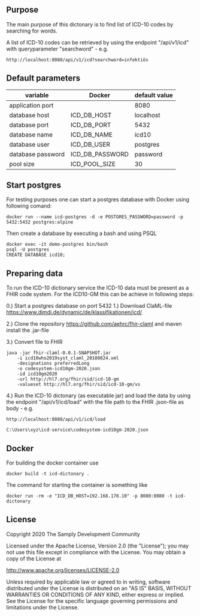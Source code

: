 ## Purpose
The main purpose of this dictonary is to find list of ICD-10 codes by searching for words.

A list of ICD-10 codes can be retrieved by using the endpoint "/api/v1/icd" with queryparameter "searchword" - e.g.
```
http://localhost:8080/api/v1/icd?searchword=infektiös
```

## Default parameters

| variable                  | Docker                    | default value            |
|---------------------------|---------------------------|--------------------------|
| application port          |                           | 8080                     |
| database host             | ICD_DB_HOST               | localhost                |
| database port             | ICD_DB_PORT               | 5432                     |
| database name             | ICD_DB_NAME               | icd10                    |
| database user             | ICD_DB_USER               | postgres                 |
| database password         | ICD_DB_PASSWORD           | password                 |
| pool size                 | ICD_POOL_SIZE             | 30                       |

## Start postgres

For testing purposes one can start a postgres database with Docker using following comand:
```
docker run --name icd-postgres -d -e POSTGRES_PASSWORD=password -p 5432:5432 postgres:alpine
```
Then create a database by executing a bash and using PSQL
```
docker exec -it demo-postgres bin/bash
psql -U postgres
CREATE DATABASE icd10;
```

## Preparing data

To run the ICD-10 dictionary service the ICD-10 data must be present as a FHIR code system. For the ICD10-GM this can be achieve in following steps:

0.) Start a postgres database on port 5432 
1.) Download ClaML-file
https://www.dimdi.de/dynamic/de/klassifikationen/icd/

2.) Clone the repository https://github.com/aehrc/fhir-claml and maven install the .jar-file

3.) Convert file to FHIR
```
java -jar fhir-claml-0.0.1-SNAPSHOT.jar 
    -i icd10who2019syst_claml_20180824.xml 
    -designations preferredLong 
    -o codesystem-icd10gm-2020.json 
    -id icd10gm2020 
    -url http://hl7.org/fhir/sid/icd-10-gm 
    -valueset http://hl7.org/fhir/sid/icd-10-gm/vs
```

4.) Run the ICD-10 dictonary (as executable jar) and load the data by using the endpoint "/api/v1/icd/load" with the file path to the FHIR .json-file as body - e.g.
```
http://localhost:8080/api/v1/icd/load

C:\Users\xyz\icd-service\codesystem-icd10gm-2020.json
```

## Docker
For building the docker container use
```
docker build -t icd-dictonary .
```
The command for starting the container is something like
```
docker run -rm -e "ICD_DB_HOST=192.168.170.10" -p 8080:8080 -t icd-dictonary
```

## License

 Copyright 2020 The Samply Development Community

 Licensed under the Apache License, Version 2.0 (the "License"); you may not use this file except in compliance with the License. You may obtain a copy of the License at

 http://www.apache.org/licenses/LICENSE-2.0

 Unless required by applicable law or agreed to in writing, software distributed under the License is distributed on an "AS IS" BASIS, WITHOUT WARRANTIES OR CONDITIONS OF ANY KIND, either express or implied. See the License for the specific language governing permissions and limitations under the License.